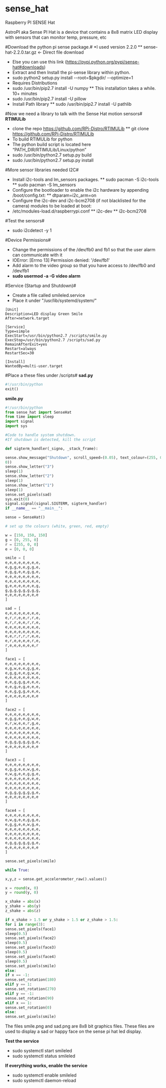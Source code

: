 # sense_hat
Raspberry PI SENSE Hat


AstroPI aka Sense PI Hat is a device that contains a 8x8 matrix LED display with sensors that can monitor temp, pressure, etc 

#Download the python pi sense package.#
*I used version 2.2.0
** sense-hat-2.2.0.tar.gz <- Direct file download
* Else you can use this link (https://pypi.python.org/pypi/sense-hat#downloads)
* Extract and then Install the pi-sense library within python.
* sudo python2 setup.py install --root=$pkgdir/ --optimize=1
* Requires Distributions
* sudo /usr/bin/pip2.7  install -U numpy
** This installation takes a while. 10+ minutes
* sudo /usr/bin/pip2.7 install -U pillow
* Install Path library
** sudo /usr/bin/pip2.7 install -U pathlib

#Now we need a library to talk with the Sense Hat motion sensors#
**RTIMULib** 
* clone the repo https://github.com/RPi-Distro/RTIMULib
** git clone https://github.com/RPi-Distro/RTIMULib
* To build RTIMULib for python
* The python build script is located here “PATH_DIR/RTIMULib/Linux/python”
* sudo /usr/bin/python2.7 setup.py build
* sudo /usr/bin/python2.7 setup.py install

#More sensor libraries needed I2C#
* Install i2c-tools and lm_sensors packages.
** sudo pacman -S i2c-tools
** sudo pacman -S lm_sensors
* Configure the bootloader to enable the i2c hardware by appending /boot/config.txt:
** dtparam=i2c_arm=on
* Configure the i2c-dev and i2c-bcm2708 (if not blacklisted for the camera) modules to be loaded at boot:
* /etc/modules-load.d/raspberrypi.conf
** i2c-dev 
** i2c-bcm2708

#Test the sensors#
* sudo i2cdetect -y 1
 
#Device Permissions#
* Change the permissions of the /dev/fb0 and fb1 so that the user alarm can communicate with it
* IOError: [Errno 13] Permission denied: '/dev/fb1'
* Add alarm to the video group so that you have access to /dev/fb0 and /dev/fb1
* **sudo usermod -a -G video alarm**

#Service (Startup and Shutdown)#
* Create a file called smileled.service
* Place it under "/usr/lib/systemd/system/"

```
[Unit]
Description=LED display Green Smile
After=network.target

[Service]
Type=simple
ExecStart=/usr/bin/python2.7 /scripts/smile.py
ExecStop=/usr/bin/python2.7 /scripts/sad.py
RemainAfterExit=yes
Restart=always
RestartSec=30

[Install]
WantedBy=multi-user.target
```

#Place a these files under /scripts#
**sad.py**

```python
#!/usr/bin/python
exit()
```

**smile.py**

```python
#!/usr/bin/python
from sense_hat import SenseHat
from time import sleep
import signal
import sys

#Code to handle system shutdown.
#If shutdown is detected, kill the script

def sigterm_handler(_signo, _stack_frame):

sense.show_message("Shutdown", scroll_speed=(0.05), text_colour=(255, 0, 0), back_colour=(0, 0,
0))
sense.show_letter("3")
sleep(1)
sense.show_letter("2")
sleep(1)
sense.show_letter("1")
sleep(1)
sense.set_pixels(sad)
sys.exit(0)
signal.signal(signal.SIGTERM, sigterm_handler)
if __name__ == "__main__":

sense = SenseHat()

# set up the colours (white, green, red, empty)

w = [150, 150, 150]
g = [0, 255, 0]
r = [255, 0, 0]
e = [0, 0, 0]

smile = [
e,e,e,e,e,e,e,e,
e,g,g,e,e,g,g,e,
e,g,g,e,e,g,g,e,
e,e,e,e,e,e,e,e,
e,e,e,e,e,e,e,e,
g,e,e,e,e,e,e,g,
g,g,g,g,g,g,g,g,
e,e,e,e,e,e,e,e
]

sad = [
e,e,e,e,e,e,e,e,
e,r,r,e,e,r,r,e,
e,r,r,e,e,r,r,e,
e,e,e,e,e,e,e,e,
e,e,e,e,e,e,e,e,
e,e,r,r,r,r,e,e,
e,r,e,e,e,e,r,e,
r,e,e,e,e,e,e,r
]

face1 = [
e,e,e,e,e,e,e,e,
e,g,w,e,e,g,g,e,
e,g,g,e,e,g,w,e,
e,e,e,e,e,e,e,e,
e,e,g,g,g,e,e,e,
e,e,g,e,g,e,e,e,
e,e,g,g,g,e,e,e,
e,e,e,e,e,e,e,e
]

face2 = [
e,e,e,e,e,e,e,e,
e,g,g,e,e,g,w,e,
e,r,w,e,e,r,g,e,
e,e,e,e,e,e,e,e,
e,e,e,e,e,e,e,e,
e,e,e,e,e,e,e,e,
e,g,g,g,g,g,g,e,
e,e,e,e,e,e,e,e
]

face3 = [
e,e,e,e,e,e,e,e,
e,g,g,e,e,w,g,e,
e,w,g,e,e,g,g,e,
e,e,e,e,e,e,e,e,
e,e,e,e,e,e,e,e,
e,e,e,e,e,e,e,e,
e,g,g,g,g,g,g,e,
e,e,e,e,e,e,e,e
]

face4 = [
e,e,e,e,e,e,e,e,
e,w,g,e,e,g,g,e,
e,g,g,e,e,w,g,e,
e,e,e,e,e,e,e,e,
e,e,e,e,e,e,e,e,
e,e,e,e,e,e,e,e,
e,g,g,g,g,g,g,e,
e,e,e,e,e,e,e,e
]

sense.set_pixels(smile)

while True:

x,y,z = sense.get_accelerometer_raw().values()

x = round(x, 0)
y = round(y, 0)

x_shake = abs(x)
y_shake = abs(y)
z_shake = abs(z)

if x_shake > 1.5 or y_shake > 1.5 or z_shake > 1.5:
for i in range(3):
sense.set_pixels(face1)
sleep(0.5)
sense.set_pixels(face2)
sleep(0.5)
sense.set_pixels(face3)
sleep(0.5)
sense.set_pixels(face4)
sleep(0.5)
sense.set_pixels(smile)
else:
if x == -1:
sense.set_rotation(180)
elif y == 1:
sense.set_rotation(270)
elif y == -1:
sense.set_rotation(90)
elif x == 1:
sense.set_rotation(0)
else:
sense.set_pixels(smile)
```
 
The files smile.png and sad.png are 8x8 bit graphics files. These files are used to display a sad or happy face on the sense pi hat led display.

 
**Test the service**
* sudo systemctl start smileled
* sudo systemctl status smileled

**If everything works, enable the service**
* sudo systemctl enable smileled
* sudo systemctl daemon-reload
